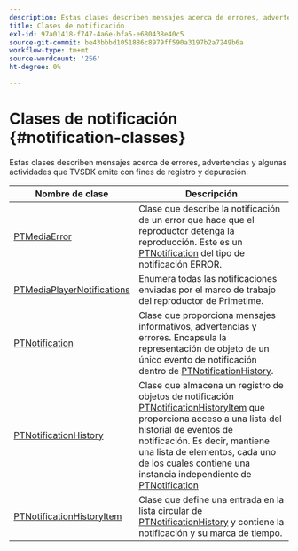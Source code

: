 ```yaml
---
description: Estas clases describen mensajes acerca de errores, advertencias y algunas actividades que TVSDK emite con fines de registro y depuración.
title: Clases de notificación
exl-id: 97a01418-f747-4a6e-bfa5-e680438e40c5
source-git-commit: be43bbbd1051886c8979ff590a3197b2a7249b6a
workflow-type: tm+mt
source-wordcount: '256'
ht-degree: 0%

---
```


# Clases de notificación {#notification-classes}

Estas clases describen mensajes acerca de errores, advertencias y algunas actividades que TVSDK emite con fines de registro y depuración.

| **Nombre de clase** | **Descripción** |
|---|---|
| [PTMediaError](https://help.adobe.com/en_US/primetime/api/psdk/appledoc/Classes/PTMediaError.html) | Clase que describe la notificación de un error que hace que el reproductor detenga la reproducción. Este es un [PTNotification](https://help.adobe.com/en_US/primetime/api/psdk/appledoc/Classes/PTNotification.html) del tipo de notificación ERROR. |
| [PTMediaPlayerNotifications](https://help.adobe.com/en_US/primetime/api/psdk/appledoc/Classes/PTMediaPlayerNotifications.html) | Enumera todas las notificaciones enviadas por el marco de trabajo del reproductor de Primetime. |
| [PTNotification](https://help.adobe.com/en_US/primetime/api/psdk/appledoc/Classes/PTNotification.html) | Clase que proporciona mensajes informativos, advertencias y errores. Encapsula la representación de objeto de un único evento de notificación dentro de [PTNotificationHistory](https://help.adobe.com/en_US/primetime/api/psdk/appledoc/Classes/PTNotificationHistory.html). |
| [PTNotificationHistory](https://help.adobe.com/en_US/primetime/api/psdk/appledoc/Classes/PTNotificationHistory.html) | Clase que almacena un registro de objetos de notificación [PTNotificationHistoryItem](https://help.adobe.com/en_US/primetime/api/psdk/appledoc/Classes/PTNotificationHistoryItem.html) que proporciona acceso a una lista del historial de eventos de notificación. Es decir, mantiene una lista de elementos, cada uno de los cuales contiene una instancia independiente de [PTNotification](https://help.adobe.com/en_US/primetime/api/psdk/appledoc/Classes/PTNotification.html) |
| [PTNotificationHistoryItem](https://help.adobe.com/en_US/primetime/api/psdk/appledoc/Classes/PTNotificationHistoryItem.html) | Clase que define una entrada en la lista circular de [PTNotificationHistory](https://help.adobe.com/en_US/primetime/api/psdk/appledoc/Classes/PTNotificationHistory.html) y contiene la notificación y su marca de tiempo. |
